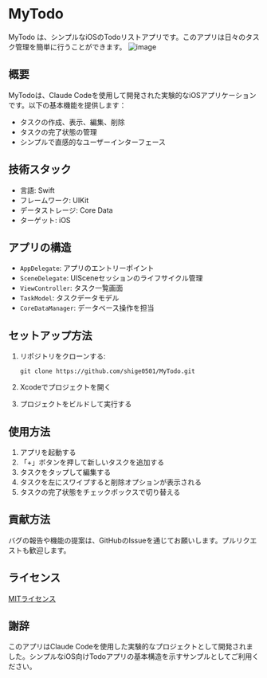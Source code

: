 # MyTodo

MyTodo は、シンプルなiOSのTodoリストアプリです。このアプリは日々のタスク管理を簡単に行うことができます。
![image](https://github.com/user-attachments/assets/4339dc26-51eb-4e14-bb82-8c1bf086015c)

## 概要

MyTodoは、Claude Codeを使用して開発された実験的なiOSアプリケーションです。以下の基本機能を提供します：

- タスクの作成、表示、編集、削除
- タスクの完了状態の管理
- シンプルで直感的なユーザーインターフェース

## 技術スタック

- 言語: Swift
- フレームワーク: UIKit
- データストレージ: Core Data
- ターゲット: iOS

## アプリの構造

- `AppDelegate`: アプリのエントリーポイント
- `SceneDelegate`: UISceneセッションのライフサイクル管理
- `ViewController`: タスク一覧画面
- `TaskModel`: タスクデータモデル
- `CoreDataManager`: データベース操作を担当

## セットアップ方法

1. リポジトリをクローンする:
   ```
   git clone https://github.com/shige0501/MyTodo.git
   ```

2. Xcodeでプロジェクトを開く

3. プロジェクトをビルドして実行する

## 使用方法

1. アプリを起動する
2. 「+」ボタンを押して新しいタスクを追加する
3. タスクをタップして編集する
4. タスクを左にスワイプすると削除オプションが表示される
5. タスクの完了状態をチェックボックスで切り替える

## 貢献方法

バグの報告や機能の提案は、GitHubのIssueを通じてお願いします。プルリクエストも歓迎します。

## ライセンス

[MITライセンス](LICENSE)

## 謝辞

このアプリはClaude Codeを使用した実験的なプロジェクトとして開発されました。シンプルなiOS向けTodoアプリの基本構造を示すサンプルとしてご利用ください。

